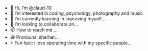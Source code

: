 - 👋 Hi, I’m @claud-10
- 👀 I’m interested in coding, psychology, photography and music
- 🌱 I’m currently learning in improving myself...
- 💞️ I’m looking to collaborate on...
- 📫 How to reach me ...
- 😄 Pronouns: she/her...
- ⚡ Fun fact: i love spending time with my specific people...

<!---
claud-10/claud-10 is a ✨ special ✨ repository because its `README.md` (this file) appears on your GitHub profile.
You can click the Preview link to take a look at your changes.
--->
